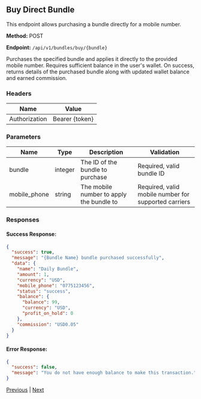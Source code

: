 ## Buy Direct Bundle

This endpoint allows purchasing a bundle directly for a mobile number.

**Method:** POST

**Endpoint:** `/api/v1/bundles/buy/{bundle}`

Purchases the specified bundle and applies it directly to the provided mobile number. Requires sufficient balance in the user's wallet. On success, returns details of the purchased bundle along with updated wallet balance and earned commission.

### Headers

| Name          | Value            |
|---------------|------------------|
| Authorization | Bearer {token}   |

### Parameters

| Name        | Type    | Description                                   | Validation                |
|-------------|---------|-----------------------------------------------|---------------------------|
| bundle      | integer | The ID of the bundle to purchase              | Required, valid bundle ID |
| mobile_phone| string  | The mobile number to apply the bundle to      | Required, valid mobile number for supported carriers |

### Responses

#### Success Response:
```json
{
  "success": true,
  "message": "{Bundle Name} bundle purchased successfully",
  "data": {
    "name": "Daily Bundle",
    "amount": 1,
    "currency": "USD",
    "mobile_phone": "0775123456",
    "status": "success",
    "balance": {
      "balance": 99,
      "currency": "USD",
      "profit_on_hold": 0
    },
    "commission": "USD0.05"
  }
}
```

#### Error Response:
```json
{
  "success": false,
  "message": "You do not have enough balance to make this transaction."
}
```

[Previous](./available-bundles.md) | [Next](./buy-voucher.md)
